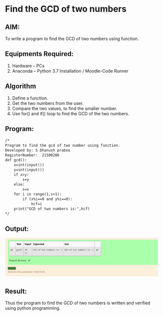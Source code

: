 # Find the GCD of two numbers

## AIM:
To write a program to find the GCD of two numbers using function.

## Equipments Required:
1. Hardware – PCs
2. Anaconda – Python 3.7 Installation / Moodle-Code Runner

## Algorithm
1. Define a function.
2. Get the two numbers from the user.
3. Compare the two values, to find the smaller number.
4. Use for() and if() loop to find the GCD of the two numbers.

## Program:
```
/*
Program to find the gcd of two number using function.
Developed by: S Dhanush praboo
RegisterNumber:  21500206
def gcd():
    x=int(input())
    y=int(input())
    if x>y:
        s=y
    else:
        s=x
    for i in range(1,s+1):
        if (x%i==0 and y%i==0):
            hcf=i
    print("GCD of two numbers is:",hcf)
*/
```

## Output:
![gcd of two number](Gcd.png)


## Result:
Thus the program to find the GCD of two numbers is written and verified using python programming.
